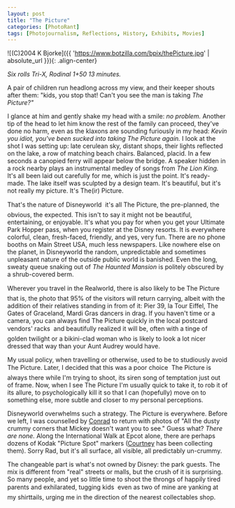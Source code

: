 ```yaml
---
layout: post
title: "The Picture"
categories: [PhotoRant]
tags: [Photojournalism, Reflections, History, Exhibits, Movies]
---
```



![(C)2004 K Bjorke]({{ 'https://www.botzilla.com/bpix/thePicture.jpg' | absolute_url }}){: .align-center}


<i>Six rolls Tri-X, Rodinal 1+50 13 minutes.</i>

A pair of children run headlong across my view, and their keeper shouts after  them: "kids, you stop that! Can't you see the man is taking <i>The Picture?"</i>

I glance at him and gently shake my head with a smile: <i>no problem.</i> Another tip of the head to let him know the rest of the family can proceed, they've done no harm, even as the klaxons are sounding furiously in my head: <i>Kevin you idiot, you've been sucked into taking The Picture again.</i> I look at the shot I was setting up: late cerulean sky, distant shops, their lights reflected on the lake, a row of matching beach chairs. Balanced, placid. In a few seconds a canopied ferry will appear below the bridge. A speaker hidden in a rock nearby plays an instrumental medley of songs from <i>The Lion King.</i> It's all been laid out carefully for me, which is just the point. It's ready-made. The lake itself was sculpted by a design team. It's beautiful, but it's not really my picture. It's The(ir) Picture.

<!--more-->
That's the nature of Disneyworld &#151; it's all The Picture, the pre-planned, the obvious, the expected. This isn't to say it might not be beautiful, entertaining, or enjoyable. It's what you pay for when you get your Ultimate Park Hopper pass, when you register at the Disney resorts. It is everywhere colorful, clean, fresh-faced, friendly, and yes, very fun. There are no phone booths on Main Street USA, much less newspapers. Like nowhere else on the planet, in Disneyworld the random, unpredictable and sometimes unpleasant nature of the outside public world is banished. Even the long, sweaty queue snaking out of <i>The Haunted Mansion</i> is politely obscured by a shrub-covered berm.

Wherever you travel in the Realworld, there is also likely to be The Picture &#151; that is, the photo that 95% of the visitors will return carrying, albeit with the addition of their relatives standing in from of it: Pier 39, la Tour Eiffel, The Gates of Graceland, Mardi Gras dancers in drag. If you haven't time or a camera, you can always find The Picture quickly in the local postcard vendors' racks &#151; and beautifully realized it will be, often with a tinge of golden twilight or a bikini-clad woman who is likely to look a lot nicer dressed that way than your Aunt Audrey would have.

My usual policy, when travelling or otherwise, used to be to studiously avoid The Picture. Later, I decided that this was a poor choice &#151; The Picture is always there while I'm trying to shoot, its siren song of temptation just out of frame. Now, when I see The Picture I'm usually quick to take it, to rob it of its allure, to psychologically kill it so that I can (hopefully) move on to something else, more subtle and closer to my personal perceptions.

Disneyworld overwhelms such a strategy. The Picture is everywhere. Before we left, I was counselled by <a href="http://cweiser.crosswinds.net/gallery/" rel="colleague">Conrad</a> to return with photos of "All the dusty crummy corners that Mickey doesn't want you to see." Guess what? <i>There are none.</i> Along the International Walk at Epcot alone, there are perhaps dozens of Kodak "Picture Spot" markers (<a href="http://www.geekychck.net/" rel="sweetheart">Courtney</a> has been collecting them). Sorry Rad, but it's all surface, all visible, all predictably un-crummy.

The changeable part is what's not owned by Disney: the park guests. The mix is different from "real" streets or malls, but the crush of it is surprising. So many people, and yet so little time to shoot the throngs of happily tired parents and exhilarated, tugging kids &#151; even as two of mine are yanking at my shirttails, urging me in the direction of the nearest collectables shop. 
